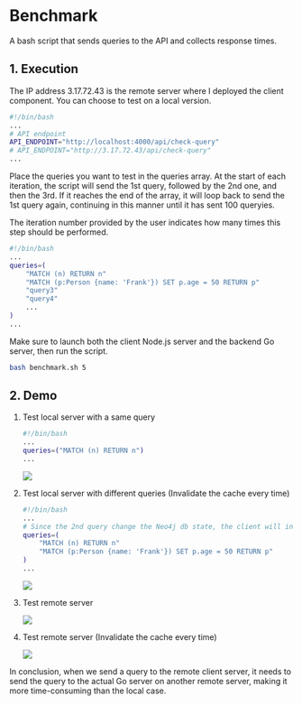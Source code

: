 # Benchmark
A bash script that sends queries to the API and collects response times.

## 1. Execution
The IP address 3.17.72.43 is the remote server where I deployed the client component. You can choose to test on a local version.
``` bash
#!/bin/bash
...
# API endpoint
API_ENDPOINT="http://localhost:4000/api/check-query"
# API_ENDPOINT="http://3.17.72.43/api/check-query"
...
```

Place the queries you want to test in the queries array. At the start of each iteration, the script will send the 1st query, followed by the 2nd one, and then the 3rd. If it reaches the end of the array, it will loop back to send the 1st query again, continuing in this manner until it has sent 100 queryies.

The iteration number provided by the user indicates how many times this step should be performed.
``` bash
#!/bin/bash
...
queries=(
    "MATCH (n) RETURN n"
    "MATCH (p:Person {name: 'Frank'}) SET p.age = 50 RETURN p"
    "query3"
    "query4"
    ...
)
...
```

Make sure to launch both the client Node.js server and the backend Go server, then run the script.

``` bash
bash benchmark.sh 5
```

## 2. Demo
1. Test local server with a same query

    ``` bash
    #!/bin/bash
    ...
    queries=("MATCH (n) RETURN n")
    ...
    ```
    <img src='https://i.imgur.com/1uSzc3O.png'>

2. Test local server with different queries (Invalidate the cache every time)
    ``` bash
    #!/bin/bash
    ...
    # Since the 2nd query change the Neo4j db state, the client will invalidate the cache
    queries=(
        "MATCH (n) RETURN n"
        "MATCH (p:Person {name: 'Frank'}) SET p.age = 50 RETURN p"
    )
    ...
    ```
    <img src='https://i.imgur.com/JQIXN03.png'>

3. Test remote server

    <img src='https://i.imgur.com/wQexUAx.png'>

4. Test remote server (Invalidate the cache every time)

    <img src='https://i.imgur.com/OGBnvQQ.png'>

In conclusion, when we send a query to the remote client server, it needs to send the query to the actual Go server on another remote server, making it more time-consuming than the local case.
